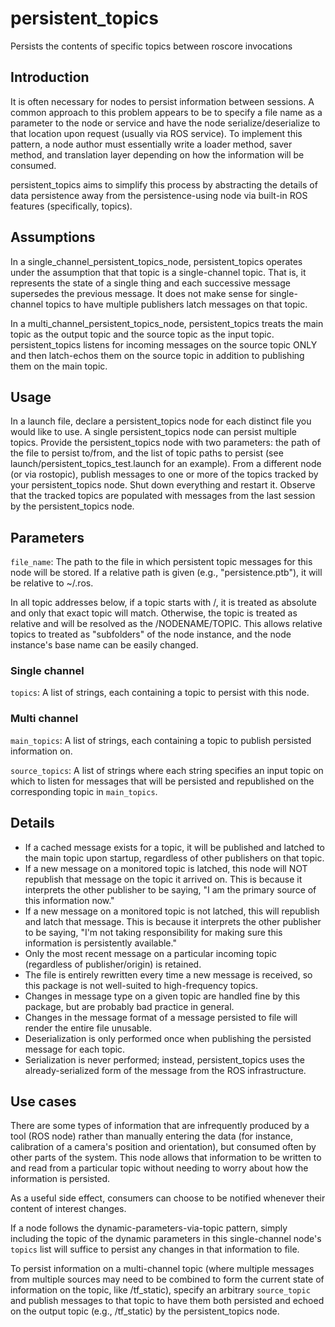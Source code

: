 # persistent_topics
Persists the contents of specific topics between roscore invocations

## Introduction
It is often necessary for nodes to persist information between sessions.  A common approach to this problem appears to be to specify a file name as a parameter to the node or service and have the node serialize/deserialize to that location upon request (usually via ROS service).  To implement this pattern, a node author must essentially write a loader method, saver method, and translation layer depending on how the information will be consumed.

persistent_topics aims to simplify this process by abstracting the details of data persistence away from the persistence-using node via built-in ROS features (specifically, topics).

## Assumptions
In a single_channel_persistent_topics_node, persistent_topics operates under the assumption that that topic is a single-channel topic.  That is, it represents the state of a single thing and each successive message supersedes the previous message.  It does not make sense for single-channel topics to have multiple publishers latch messages on that topic.

In a multi_channel_persistent_topics_node, persistent_topics treats the main topic as the output topic and the source topic as the input topic.  persistent_topics listens for incoming messages on the source topic ONLY and then latch-echos them on the source topic in addition to publishing them on the main topic.

## Usage
In a launch file, declare a persistent_topics node for each distinct file you would like to use.  A single persistent_topics node can persist multiple topics.  Provide the persistent_topics node with two parameters: the path of the file to persist to/from, and the list of topic paths to persist (see launch/persistent_topics_test.launch for an example).  From a different node (or via rostopic), publish messages to one or more of the topics tracked by your persistent_topics node.  Shut down everything and restart it.  Observe that the tracked topics are populated with messages from the last session by the persistent_topics node.

## Parameters

```file_name```: The path to the file in which persistent topic messages for this node will be stored.  If a relative path is given (e.g., "persistence.ptb"), it will be relative to ~/.ros.

In all topic addresses below, if a topic starts with /, it is treated as absolute and only that exact topic will match.  Otherwise, the topic is treated as relative and will be resolved as the /NODENAME/TOPIC.  This allows relative topics to treated as "subfolders" of the node instance, and the node instance's base name can be easily changed.

### Single channel
```topics```: A list of strings, each containing a topic to persist with this node.

### Multi channel
```main_topics```: A list of strings, each containing a topic to publish persisted information on.

```source_topics```: A list of strings where each string specifies an input topic on which to listen for messages that will be persisted and republished on the corresponding topic in ```main_topics```.

## Details
* If a cached message exists for a topic, it will be published and latched to the main topic upon startup, regardless of other publishers on that topic.
* If a new message on a monitored topic is latched, this node will NOT republish that message on the topic it arrived on.  This is because it interprets the other publisher to be saying, "I am the primary source of this information now."
* If a new message on a monitored topic is not latched, this will republish and latch that message.  This is because it interprets the other publisher to be saying, "I'm not taking responsibility for making sure this information is persistently available."
* Only the most recent message on a particular incoming topic (regardless of publisher/origin) is retained.
* The file is entirely rewritten every time a new message is received, so this package is not well-suited to high-frequency topics.
* Changes in message type on a given topic are handled fine by this package, but are probably bad practice in general.
* Changes in the message format of a message persisted to file will render the entire file unusable.
* Deserialization is only performed once when publishing the persisted message for each topic.
* Serialization is never performed; instead, persistent_topics uses the already-serialized form of the message from the ROS infrastructure.

## Use cases
There are some types of information that are infrequently produced by a tool (ROS node) rather than manually entering the data (for instance, calibration of a camera's position and orientation), but consumed often by other parts of the system.  This node allows that information to be written to and read from a particular topic without needing to worry about how the information is persisted.

As a useful side effect, consumers can choose to be notified whenever their content of interest changes.

If a node follows the dynamic-parameters-via-topic pattern, simply including the topic of the dynamic parameters in this single-channel node's ```topics``` list will suffice to persist any changes in that information to file.

To persist information on a multi-channel topic (where multiple messages from multiple sources may need to be combined to form the current state of information on the topic, like /tf_static), specify an arbitrary ```source_topic``` and publish messages to that topic to have them both persisted and echoed on the output topic (e.g., /tf_static) by the persistent_topics node.
